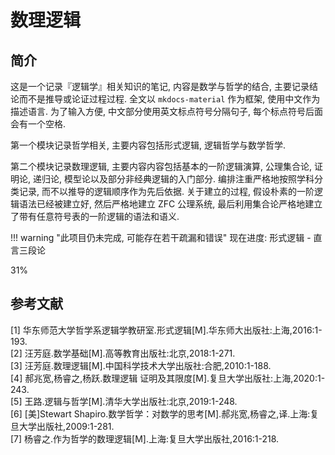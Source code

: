# 数理逻辑

## 简介
这是一个记录『逻辑学』相关知识的笔记, 内容是数学与哲学的结合, 主要记录结论而不是推导或论证过程过程. 全文以 `mkdocs-material` 作为框架, 使用中文作为描述语言. 为了输入方便, 中文部分使用英文标点符号分隔句子, 每个标点符号后面会有一个空格.

第一个模块记录哲学相关, 主要内容包括形式逻辑, 逻辑哲学与数学哲学.

第二个模块记录数理逻辑, 主要内容内容包括基本的一阶逻辑演算, 公理集合论, 证明论, 递归论, 模型论以及部分非经典逻辑的入门部分. 编排注重严格地按照学科分类记录, 而不以推导的逻辑顺序作为先后依据. 关于建立的过程, 假设朴素的一阶逻辑语法已经被建立好, 然后严格地建立 $\mathrm{ZFC}$ 公理系统, 最后利用集合论严格地建立了带有任意符号表的一阶逻辑的语法和语义.

!!! warning "此项目仍未完成, 可能存在若干疏漏和错误"
    <label> 现在进度: 形式逻辑 - 直言三段论 </label>
    <div class="progress-container">
        <div class="progress-percentage" style="width: 31%;"> 31% </div>
    </div>

## 参考文献
[1] 华东师范大学哲学系逻辑学教研室.形式逻辑[M].华东师大出版社:上海,2016:1-193.  
[2] 汪芳庭.数学基础[M].高等教育出版社:北京,2018:1-271.  
[3] 汪芳庭.数理逻辑[M].中国科学技术大学出版社:合肥,2010:1-188.  
[4] 郝兆宽,杨睿之,杨跃.数理逻辑 证明及其限度[M].复旦大学出版社:上海,2020:1-243.  
[5] 王路.逻辑与哲学[M].清华大学出版社:北京,2019:1-248.    
[6] [美]Stewart Shapiro.数学哲学：对数学的思考[M].郝兆宽,杨睿之,译.上海:复旦大学出版社,2009:1-281.  
[7] 杨睿之.作为哲学的数理逻辑[M].上海:复旦大学出版社,2016:1-218.
